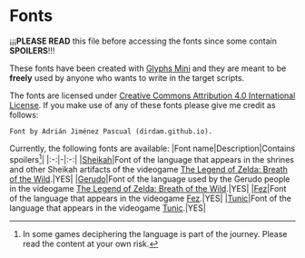 # Fonts

¡¡¡**PLEASE READ** this file before accessing the fonts since some contain **SPOILERS**!!!

These fonts have been created with [Glyphs Mini](https://glyphsapp.com/buy) and they are meant to be **freely** used by anyone who wants to write in the target scripts.

The fonts are licensed under [Creative Commons Attribution 4.0 International License](https://creativecommons.org/licenses/by/4.0/). If you make use of any of these fonts please give me credit as follows:
```
Font by Adrián Jiménez Pascual (dirdam.github.io).
```

Currently, the following fonts are available:
|Font name|Description|Contains spoilers[^1]|
|:-:|-|:-:|
|[Sheikah](https://github.com/dirdam/fonts/tree/main/zelda)|Font of the language that appears in the shrines and other Sheikah artifacts of the videogame [The Legend of Zelda: Breath of the Wild](https://www.zelda.com/breath-of-the-wild/).|YES|
|[Gerudo](https://github.com/dirdam/fonts/tree/main/zelda)|Font of the language used by the Gerudo people in the videogame [The Legend of Zelda: Breath of the Wild](https://www.zelda.com/breath-of-the-wild/).|YES|
|[Fez](https://github.com/dirdam/fonts/tree/main/fez)|Font of the language that appears in the videogame [Fez](https://fezgame.com/).|YES|
|[Tunic](https://github.com/dirdam/fonts/tree/main/tunic)|Font of the language that appears in the videogame [Tunic](https://tunicgame.com/).|YES|

[^1]: In some games deciphering the language is part of the journey. Please read the content at your own risk.
